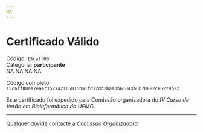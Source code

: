 ```yaml
---
NA
---
```


# Certificado Válido

Código: `15caff00`<br>
Categoria: **participante**<br>
NA
NA
NA
NA


Código completo: `15caff00aa7eaec1527a2105815ba1fd12dd2baa3b61043b6b70882ce5279b22`


Este certificado foi expedido pela Comissão organizadora do *IV Curso de Verão em Bioinformática da UFMG*.

----

Qualquer dúvida contacte a [_Comissão Organizadora_](<mailto:cursobioinfoufmg@gmail.com$subject=[Certificados]>)

